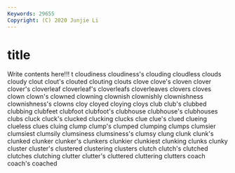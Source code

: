 ```yaml
---
Keywords: 29655
Copyright: (C) 2020 Junjie Li
---
```


# title

Write contents here!!!
t 
cloudiness 
cloudiness's 
clouding 
cloudless 
clouds 
cloudy 
clout 
clout's 
clouted
clouting 
clouts 
clove 
clove's 
cloven 
clover 
clover's 
cloverleaf 
cloverleaf's 
cloverleafs
cloverleaves 
clovers 
cloves 
clown 
clown's 
clowned 
clowning 
clownish 
clownishly 
clownishness
clownishness's 
clowns 
cloy 
cloyed 
cloying 
cloys 
club 
club's 
clubbed 
clubbing
clubfeet 
clubfoot 
clubfoot's 
clubhouse 
clubhouse's 
clubhouses 
clubs 
cluck 
cluck's 
clucked
clucking 
clucks 
clue 
clue's 
clued 
clueing 
clueless 
clues 
cluing 
clump
clump's 
clumped 
clumping 
clumps 
clumsier 
clumsiest 
clumsily 
clumsiness 
clumsiness's 
clumsy
clung 
clunk 
clunk's 
clunked 
clunker 
clunker's 
clunkers 
clunkier 
clunkiest 
clunking
clunks 
clunky 
cluster 
cluster's 
clustered 
clustering 
clusters 
clutch 
clutch's 
clutched
clutches 
clutching 
clutter 
clutter's 
cluttered 
cluttering 
clutters 
coach 
coach's 
coached
